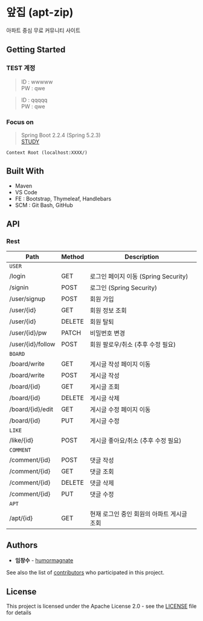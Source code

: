 # 앞집 (apt-zip)

아파트 중심 무료 커뮤니티 사이트

## Getting Started

### TEST 계정
>ID : wwwww<br>
>PW : qwe<br>

>ID : qqqqq<br>
>PW : qwe<br>

### Focus on
>Spring Boot 2.2.4 (Spring 5.2.3)<br>
>[STUDY](/study/study.md)<br>

```
Context Root (localhost:XXXX/)
```

## Built With

- Maven<br>
- VS Code<br>
- FE : Bootstrap, Thymeleaf, Handlebars<br>
- SCM : Git Bash, GitHub<br>

## API

### Rest

| Path  | Method | Description |
| ------------- | ------------- | ------------- |
|```USER```|||
| /login | GET | 로그인 페이지 이동 (Spring Security) |
| /signin | POST | 로그인 (Spring Security) |
| /user/signup | POST | 회원 가입 |
| /user/{id} | GET | 회원 정보 조회 |
| /user/{id} | DELETE | 회원 탈퇴 |
| /user/{id}/pw | PATCH | 비밀번호 변경 |
| /user/{id}/follow | POST | 회원 팔로우/취소 (추후 수정 필요) |
|```BOARD```|||
| /board/write | GET | 게시글 작성 페이지 이동 |
| /board/write | POST | 게시글 작성 |
| /board/{id} | GET | 게시글 조회 |
| /board/{id} | DELETE | 게시글 삭제 |
| /board/{id}/edit | GET | 게시글 수정 페이지 이동 |
| /board/{id} | PUT | 게시글 수정 |
|```LIKE```|||
| /like/{id} | POST | 게시글 좋아요/취소 (추후 수정 필요) |
|```COMMENT```|||
| /comment/{id} | POST | 댓글 작성 |
| /comment/{id} | GET | 댓글 조회 |
| /comment/{id} | DELETE | 댓글 삭제 |
| /comment/{id} | PUT | 댓글 수정 |
|```APT```|||
| /apt/{id} | GET | 현재 로그인 중인 회원의 아파트 게시글 조회 |



## Authors

* **임창수** - [humormagnate](https://github.com/humormagnate)

See also the list of [contributors](https://github.com/humormagnate/aptzip/graphs/contributors) who participated in this project.

## License

This project is licensed under the Apache License 2.0 - see the [LICENSE](https://www.apache.org/licenses/LICENSE-2.0) file for details